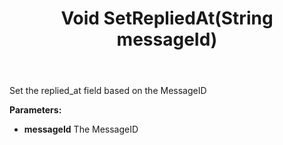 ﻿---
uid: crmscript_ref_NSEMailAgent_SetRepliedAt
title: Void SetRepliedAt(String messageId)
intellisense: NSEMailAgent.SetRepliedAt
keywords: NSEMailAgent, SetRepliedAt
so.topic: reference
---

Set the replied_at field based on the MessageID

**Parameters:**
 - **messageId** The MessageID
